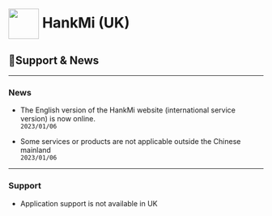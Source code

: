 # [<img src="https://www.hankmi.com/favicon.ico" width="60" height="60" align="center" />](https://www.hankmi.com/en) HankMi (UK)
## 📰Support & News

***
### News
* The English version of the HankMi website (international service version) is now online.  
`2023/01/06`  
  
* Some services or products are not applicable outside the Chinese mainland  
`2023/01/06`  
  

***

### Support
* Application support is not available in UK

